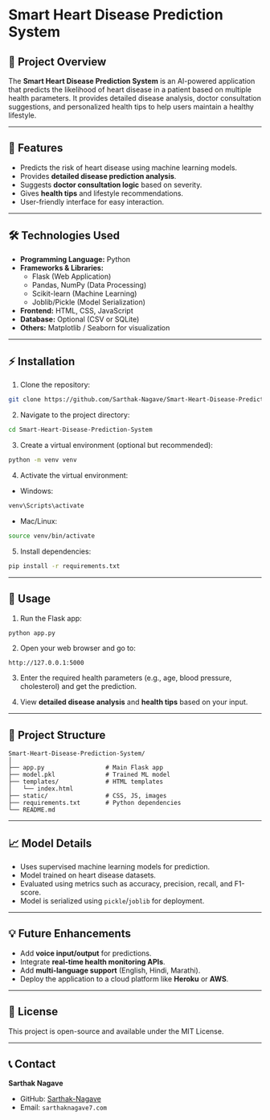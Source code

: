 # Smart Heart Disease Prediction System

## 🚀 Project Overview
The **Smart Heart Disease Prediction System** is an AI-powered application that predicts the likelihood of heart disease in a patient based on multiple health parameters. It provides detailed disease analysis, doctor consultation suggestions, and personalized health tips to help users maintain a healthy lifestyle.

---

## 🔹 Features

- Predicts the risk of heart disease using machine learning models.
- Provides **detailed disease prediction analysis**.
- Suggests **doctor consultation logic** based on severity.
- Gives **health tips** and lifestyle recommendations.
- User-friendly interface for easy interaction.

---

## 🛠️ Technologies Used

- **Programming Language:** Python
- **Frameworks & Libraries:** 
  - Flask (Web Application)
  - Pandas, NumPy (Data Processing)
  - Scikit-learn (Machine Learning)
  - Joblib/Pickle (Model Serialization)
- **Frontend:** HTML, CSS, JavaScript
- **Database:** Optional (CSV or SQLite)
- **Others:** Matplotlib / Seaborn for visualization

---

## ⚡ Installation

1. Clone the repository:

```bash
git clone https://github.com/Sarthak-Nagave/Smart-Heart-Disease-Prediction-System.git
````

2. Navigate to the project directory:

```bash
cd Smart-Heart-Disease-Prediction-System
```

3. Create a virtual environment (optional but recommended):

```bash
python -m venv venv
```

4. Activate the virtual environment:

* Windows:

```bash
venv\Scripts\activate
```

* Mac/Linux:

```bash
source venv/bin/activate
```

5. Install dependencies:

```bash
pip install -r requirements.txt
```

---

## 🧠 Usage

1. Run the Flask app:

```bash
python app.py
```

2. Open your web browser and go to:

```
http://127.0.0.1:5000
```

3. Enter the required health parameters (e.g., age, blood pressure, cholesterol) and get the prediction.

4. View **detailed disease analysis** and **health tips** based on your input.

---

## 📂 Project Structure

```
Smart-Heart-Disease-Prediction-System/
│
├── app.py                 # Main Flask app
├── model.pkl              # Trained ML model
├── templates/             # HTML templates
│   └── index.html
├── static/                # CSS, JS, images
├── requirements.txt       # Python dependencies
└── README.md
```

---

## 📈 Model Details

* Uses supervised machine learning models for prediction.
* Model trained on heart disease datasets.
* Evaluated using metrics such as accuracy, precision, recall, and F1-score.
* Model is serialized using `pickle`/`joblib` for deployment.

---

## 💡 Future Enhancements

* Add **voice input/output** for predictions.
* Integrate **real-time health monitoring APIs**.
* Add **multi-language support** (English, Hindi, Marathi).
* Deploy the application to a cloud platform like **Heroku** or **AWS**.

---

## 📄 License

This project is open-source and available under the MIT License.

---

## 📞 Contact

**Sarthak Nagave**

* GitHub: [Sarthak-Nagave](https://github.com/Sarthak-Nagave)
* Email: `sarthaknagave7.com`

```

